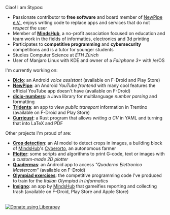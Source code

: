 
Ciao! I am Stypox:
- Passionate contributor to **free software** and board member of [NewPipe e.V.](https://newpipe-ev.de/), enjoys writing code to replace apps and services that do not *respect* the user
- Member of [**MindsHub**](https://mindshub.it), a no-profit association focused on education and team work in the fields of informatics, electronics and 3d printing
- Participates to **competitive programming** and **cybersecurity** competitions and is a tutor for younger students
- Studies Computer Science at *ETH Zürich*
- User of Manjaro Linux with KDE and owner of a *Fairphone 3+* with /e/OS

I'm currently working on:
- [**Dicio**](https://github.com/Stypox/dicio-android): an Android *voice assistant* (available on F-Droid and Play Store)
- [**NewPipe**](https://github.com/TeamNewPipe/NewPipe): an Android *YouTube frontend* with many cool features the official YouTube app doesn't have (available on F-Droid)
- [**dicio-numbers**](https://github.com/Stypox/dicio-numbers): a Java library for multilanguage *number parsing* and formatting
- [**Tridenta**](https://github.com/Stypox/tridenta): an app to view *public transport* information in Trentino (available on F-Droid and Play Store)
- [**Curricust**](https://github.com/Stypox/curricust): a Rust program that allows *writing a CV* in YAML and turning that into LaTeX and PDF

Other projects I'm proud of are:
- [**Crop detection**](https://github.com/MindsHub/crop-detection): an AI model to detect crops in images, a building block of [MindsHub](https://mindshub.it)'s [Cyberorto](https://mindshub.it/progetto-cyberorto/), an autonomous farmer
- [**Plotter**](https://github.com/Stypox/plotter): some scripts and algorithms to print G-code, text or images with a *custom-made 2D plotter*
- [**Quadermas**](https://github.com/Stypox/quadermas): an Android app to access *"Quaderno Elettronico Mastercom"* (available on F-Droid)
- [**Olympiad exercises**](https://github.com/Stypox/olympiad-exercises): the competitive programming code I've produced to train for the *Italian Olympiad in Informatics*
- [**Insigno**](https://github.com/MindsHub/insigno_frontend): an app by [MindsHub](https://mindshub.it) that gameifies reporting and collecting trash (available on F-Droid, Play Store and Apple Store)

<br>
<a href="https://liberapay.com/Stypox/donate"><img alt="Donate using Liberapay" src="https://liberapay.com/assets/widgets/donate.svg"></a>
